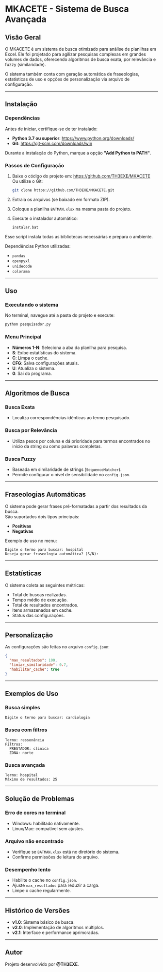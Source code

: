 # MKACETE - Sistema de Busca Avançada

## Visão Geral
O MKACETE é um sistema de busca otimizado para análise de planilhas em Excel. 
Ele foi projetado para agilizar pesquisas complexas em grandes volumes de dados, oferecendo algoritmos de busca exata, por relevância e fuzzy (similaridade).

O sistema também conta com geração automática de fraseologias, estatísticas de uso e opções de personalização via arquivo de configuração.

---

## Instalação

### Dependências
Antes de iniciar, certifique-se de ter instalado:

- **Python 3.7 ou superior**: https://www.python.org/downloads/
- **Git**: https://git-scm.com/downloads/win

Durante a instalação do Python, marque a opção **"Add Python to PATH"**.

### Passos de Configuração
1. Baixe o código do projeto em: https://github.com/TH3EXE/MKACETE  
   Ou utilize o Git:
   ```bash
   git clone https://github.com/TH3EXE/MKACETE.git
   ```

2. Extraia os arquivos (se baixado em formato ZIP).

3. Coloque a planilha `BATMAN.xlsx` na mesma pasta do projeto.

4. Execute o instalador automático:
   ```bash
   instalar.bat
   ```

Esse script instala todas as bibliotecas necessárias e prepara o ambiente.

Dependências Python utilizadas:
- `pandas`
- `openpyxl`
- `unidecode`
- `colorama`

---

## Uso

### Executando o sistema
No terminal, navegue até a pasta do projeto e execute:
```bash
python pesquisador.py
```

### Menu Principal
- **Números 1-N**: Seleciona a aba da planilha para pesquisa.  
- **S**: Exibe estatísticas do sistema.  
- **C**: Limpa o cache.  
- **CFG**: Salva configurações atuais.  
- **U**: Atualiza o sistema.  
- **0**: Sai do programa.

---

## Algoritmos de Busca

### Busca Exata
- Localiza correspondências idênticas ao termo pesquisado.

### Busca por Relevância
- Utiliza pesos por coluna e dá prioridade para termos encontrados no início da string ou como palavras completas.

### Busca Fuzzy
- Baseada em similaridade de strings (`SequenceMatcher`).
- Permite configurar o nível de sensibilidade no `config.json`.

---

## Fraseologias Automáticas
O sistema pode gerar frases pré-formatadas a partir dos resultados da busca.  
São suportados dois tipos principais:
- **Positivas**  
- **Negativas**

Exemplo de uso no menu:
```
Digite o termo para buscar: hospital
Deseja gerar fraseologia automática? (S/N):
```

---

## Estatísticas
O sistema coleta as seguintes métricas:
- Total de buscas realizadas.  
- Tempo médio de execução.  
- Total de resultados encontrados.  
- Itens armazenados em cache.  
- Status das configurações.

---

## Personalização

As configurações são feitas no arquivo `config.json`:
```json
{
  "max_resultados": 100,
  "limiar_similaridade": 0.7,
  "habilitar_cache": true
}
```

---

## Exemplos de Uso

### Busca simples
```
Digite o termo para buscar: cardiologia
```

### Busca com filtros
```
Termo: ressonância
Filtros:
  PRESTADOR: clinica
  ZONA: norte
```

### Busca avançada
```
Termo: hospital
Máximo de resultados: 25
```

---

## Solução de Problemas

### Erro de cores no terminal
- Windows: habilitado nativamente.  
- Linux/Mac: compatível sem ajustes.

### Arquivo não encontrado
- Verifique se `BATMAN.xlsx` está no diretório do sistema.  
- Confirme permissões de leitura do arquivo.

### Desempenho lento
- Habilite o cache no `config.json`.  
- Ajuste `max_resultados` para reduzir a carga.  
- Limpe o cache regularmente.

---

## Histórico de Versões

- **v1.0**: Sistema básico de busca.  
- **v2.0**: Implementação de algoritmos múltiplos.  
- **v2.1**: Interface e performance aprimoradas.

---

## Autor
Projeto desenvolvido por **@TH3EXE**.
